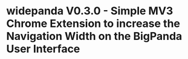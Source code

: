 # widepanda V0.3.0 - Simple MV3 Chrome Extension to increase the Navigation Width on the BigPanda User Interface
